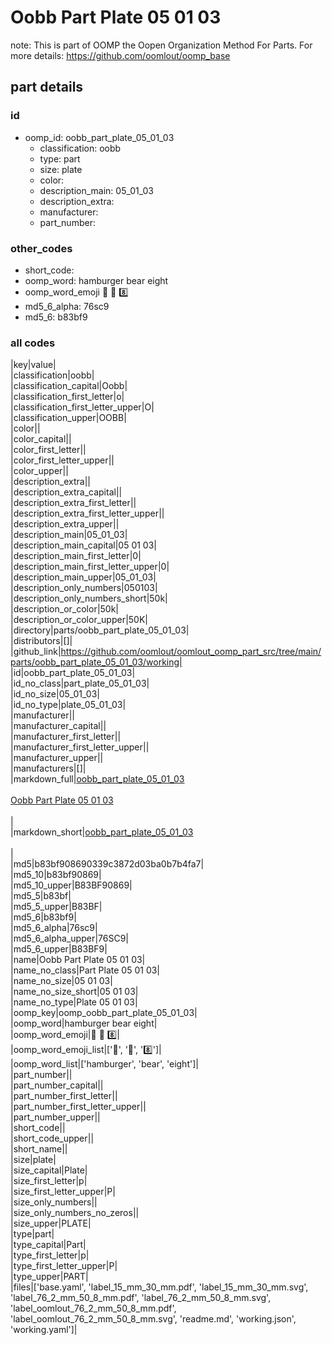 # Oobb Part Plate 05 01 03  

note: This is part of OOMP the Oopen Organization Method For Parts. For more details: https://github.com/oomlout/oomp_base

##  part details





### id
* oomp_id: oobb_part_plate_05_01_03
  * classification: oobb
  * type: part
  * size: plate
  * color: 
  * description_main: 05_01_03
  * description_extra: 
  * manufacturer: 
  * part_number: 

### other_codes
* short_code: 
* oomp_word: hamburger bear eight
* oomp_word_emoji :hamburger: :bear: :eight:
* md5_6_alpha: 76sc9
* md5_6: b83bf9

### all codes 
|key|value|  
|classification|oobb|  
|classification_capital|Oobb|  
|classification_first_letter|o|  
|classification_first_letter_upper|O|  
|classification_upper|OOBB|  
|color||  
|color_capital||  
|color_first_letter||  
|color_first_letter_upper||  
|color_upper||  
|description_extra||  
|description_extra_capital||  
|description_extra_first_letter||  
|description_extra_first_letter_upper||  
|description_extra_upper||  
|description_main|05_01_03|  
|description_main_capital|05 01 03|  
|description_main_first_letter|0|  
|description_main_first_letter_upper|0|  
|description_main_upper|05_01_03|  
|description_only_numbers|050103|  
|description_only_numbers_short|50k|  
|description_or_color|50k|  
|description_or_color_upper|50K|  
|directory|parts/oobb_part_plate_05_01_03|  
|distributors|[]|  
|github_link|https://github.com/oomlout/oomlout_oomp_part_src/tree/main/parts/oobb_part_plate_05_01_03/working|  
|id|oobb_part_plate_05_01_03|  
|id_no_class|part_plate_05_01_03|  
|id_no_size|05_01_03|  
|id_no_type|plate_05_01_03|  
|manufacturer||  
|manufacturer_capital||  
|manufacturer_first_letter||  
|manufacturer_first_letter_upper||  
|manufacturer_upper||  
|manufacturers|[]|  
|markdown_full|[oobb_part_plate_05_01_03](https://github.com/oomlout/oomlout_oomp_part_src/tree/main/parts/oobb_part_plate_05_01_03/working)<br>[](https://github.com/oomlout/oomlout_oomp_part_src/tree/main/parts/oobb_part_plate_05_01_03/working)<br>[Oobb Part Plate 05 01 03](https://github.com/oomlout/oomlout_oomp_part_src/tree/main/parts/oobb_part_plate_05_01_03/working)<br><br>|  
|markdown_short|[oobb_part_plate_05_01_03](https://github.com/oomlout/oomlout_oomp_part_src/tree/main/parts/oobb_part_plate_05_01_03/working)<br><br>|  
|md5|b83bf908690339c3872d03ba0b7b4fa7|  
|md5_10|b83bf90869|  
|md5_10_upper|B83BF90869|  
|md5_5|b83bf|  
|md5_5_upper|B83BF|  
|md5_6|b83bf9|  
|md5_6_alpha|76sc9|  
|md5_6_alpha_upper|76SC9|  
|md5_6_upper|B83BF9|  
|name|Oobb Part Plate 05 01 03|  
|name_no_class|Part Plate 05 01 03|  
|name_no_size|05 01 03|  
|name_no_size_short|05 01 03|  
|name_no_type|Plate 05 01 03|  
|oomp_key|oomp_oobb_part_plate_05_01_03|  
|oomp_word|hamburger bear eight|  
|oomp_word_emoji|:hamburger: :bear: :eight:|  
|oomp_word_emoji_list|[':hamburger:', ':bear:', ':eight:']|  
|oomp_word_list|['hamburger', 'bear', 'eight']|  
|part_number||  
|part_number_capital||  
|part_number_first_letter||  
|part_number_first_letter_upper||  
|part_number_upper||  
|short_code||  
|short_code_upper||  
|short_name||  
|size|plate|  
|size_capital|Plate|  
|size_first_letter|p|  
|size_first_letter_upper|P|  
|size_only_numbers||  
|size_only_numbers_no_zeros||  
|size_upper|PLATE|  
|type|part|  
|type_capital|Part|  
|type_first_letter|p|  
|type_first_letter_upper|P|  
|type_upper|PART|  
|files|['base.yaml', 'label_15_mm_30_mm.pdf', 'label_15_mm_30_mm.svg', 'label_76_2_mm_50_8_mm.pdf', 'label_76_2_mm_50_8_mm.svg', 'label_oomlout_76_2_mm_50_8_mm.pdf', 'label_oomlout_76_2_mm_50_8_mm.svg', 'readme.md', 'working.json', 'working.yaml']|  
